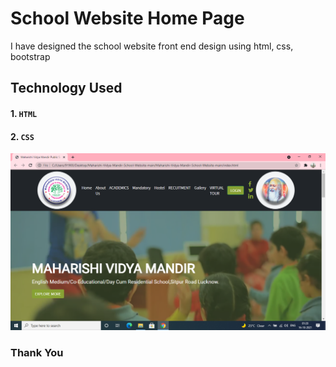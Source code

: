 # School Website Home Page

I  have designed the school website front end design using html, css, bootstrap
## Technology Used

#### 1. `HTML`
#### 2. `CSS`



<img src="assets/Screenshot (38).png">


<h3> Thank You</h3> 
